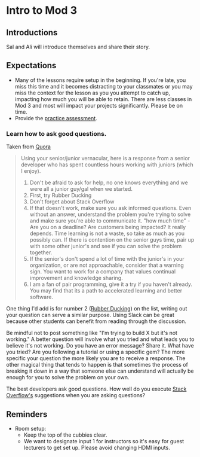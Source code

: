 # Intro to Mod 3

## Introductions

Sal and Ali will introduce themselves and share their story.

## Expectations

* Many of the lessons require setup in the beginning. If you're late, you miss this time and it becomes distracting to your classmates or you may miss the context for the lesson as you  you attempt to catch up, impacting how much you will be able to retain. There are less classes in Mod 3 and most will impact your projects significantly. Please be on time.
* Provide the [practice assessment](practice_assessment).

### Learn how to ask good questions.

Taken from [Quora](https://www.quora.com/Whats-the-best-way-to-ask-questions-as-a-junior-software-developer)

> Using your senior/junior vernacular, here is a response from a senior developer who has spent countless hours working with juniors (which I enjoy).
>
> 1. Don't be afraid to ask for help, no one knows everything and we were all a junior guy/gal when we started.
> 2. First, try Rubber Ducking
> 3. Don't forget about Stack Overflow
> 4. If that doesn't work, make sure you ask informed questions.  Even without an answer, understand the problem you're trying to solve and make sure you're able to communicate it.
"how much time" - Are you on a deadline?  Are customers being impacted?  It really depends.  Time learning is not a waste, so take as much as you possibly can.  If there is contention on the senior guys time, pair up with some other junior's and see if you can solve the problem together.
> 5. If the senior's don't spend a lot of time with the junior's in your organization, or are not approachable, consider that a warning sign.  You want to work for a company that values continual improvement and knowledge sharing.
> 6. I am a fan of pair programming, give it a try if you haven't already.  You may find that its a path to accelerated learning and better software.


One thing I'd add is for number 2 ([Rubber Ducking](http://wiki.c2.com/?RubberDucking)) on the list, writing out your question can serve a similar purpose. Using Slack can be great because other students can benefit from reading through the discussion.

Be mindful not to post something like "I'm trying to build X but it's not working." A better question will involve what you tried and what leads you to believe it's not working. Do you have an error message? Share it. What have you tried? Are you following a tutorial or using a specific gem? The more specific your question the more likely you are to receive a response. The other magical thing that tends to happen is that sometimes the process of breaking it down in a way that someone else can understand will actually be enough for you to solve the problem on your own.

The best developers ask good questions. How well do you execute [Stack Overflow's](http://stackoverflow.com/help/how-to-ask) suggestions when you are asking questions?

## Reminders

* Room setup:
  * Keep the top of the cubbies clear.
  * We want to designate input 1 for instructors so it's easy for guest lecturers to get set up. Please avoid changing HDMI inputs.
